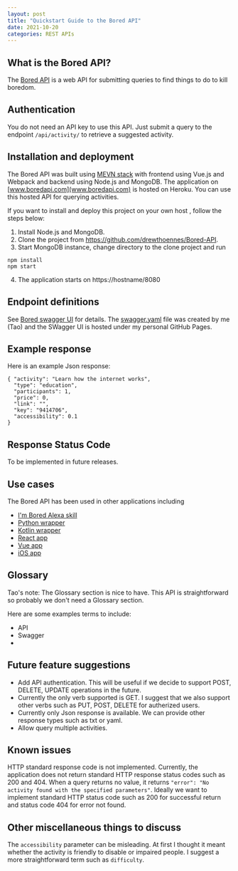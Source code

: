 ```yaml
---
layout: post
title: "Quickstart Guide to the Bored API"
date: 2021-10-20
categories: REST APIs
---
```


## What is the Bored API?

The [Bored API](www.boredapi.com) is a web API for submitting queries to find things to do to kill boredom. 


## Authentication 
You do not need an API key to use this API. Just submit a query to the endpoint `/api/activity/` to retrieve a suggested activity. 


## Installation and deployment 

The Bored API was built using  [MEVN stack](https://www.educative.io/edpresso/what-is-mevn-stack) with frontend using Vue.js and Webpack and backend using Node.js and MongoDB. The application on [www.boredapi.com](www.boredapi.com) is hosted on Heroku. You can use this hosted API for querying activities. 

If you want to install and deploy this project on your own host
, follow the steps below:

1. Install Node.js and MongoDB.
2. Clone the project from https://github.com/drewthoennes/Bored-API.
3. Start MongoDB instance, change directory to the clone project and run
```
npm install
npm start
```
4. The application starts on https://hostname/8080


## Endpoint definitions

See [Bored swagger UI](https://taolicd.github.io/swagger-for-bored-api/) for details. The [swagger.yaml](https://github.com/taolicd/swagger-for-bored-api/blob/master/swagger.yaml) file was created by me (Tao) and the SWagger UI is hosted under my personal GitHub Pages.

## Example response

Here is an example Json response:

```
{ "activity": "Learn how the internet works",
  "type": "education",
  "participants": 1,
  "price": 0,
  "link": "",
  "key": "9414706",
  "accessibility": 0.1
}

```

## Response Status Code

To be implemented in future releases. 


## Use cases

The Bored API has been used in other applications including

* [I'm Bored Alexa skill](https://www.amazon.com/gp/product/B07GDL9MP4?ie=UTF8&ref-suffix=ss_rw)
* [Python wrapper](https://pypi.org/project/bored/)
* [Kotlin wrapper](https://gitlab.com/CMDR_Tvis/bored-api)
* [React app](https://github.com/CDAracena/Im-Bored)
* [Vue app](https://github.com/emilsgulbis/BoredApp)
* [iOS app](https://apps.apple.com/us/app/bored-find-what-to-do/id1475656469)

## Glossary

Tao's note: The Glossary section is nice to have. This API is straightforward so probably we don't need a Glossary section. 

Here are some examples terms to include:

* API
* Swagger
* 


## Future feature suggestions

* Add API authentication. This will be useful if we decide to support POST, DELETE, UPDATE operations in the future.
* Currently the only verb supported is GET. I suggest that we also support other verbs such as PUT, POST, DELETE for autherized users. 
* Currently only Json response is available. We can provide other response types such as txt or yaml. 
* Allow query multiple activities. 


## Known issues

HTTP standard response code is not implemented. 
Currently, the application does not return standard HTTP response status codes such as 200 and 404. When a query returns no value, it returns `"error": "No activity found with the specified parameters"`. Ideally we want to implement standard HTTP status code such as 200 for successful return and status code 404 for error not found. 



## Other miscellaneous things to discuss

The `accessibility` parameter can be misleading. At first I thought it meant whether the activity is friendly to disable or impaired people.  I suggest a more straightforward term such as `difficulty`. 








